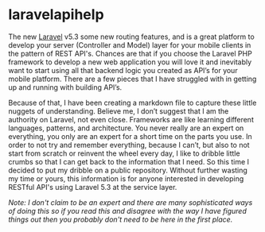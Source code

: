 # laravelapihelp
The new [Laravel](https://laravel.com/) v5.3 some new routing features, and is a great platform to develop your server (Controller and Model) layer for your mobile clients in the pattern of REST API's.  Chances are that if you choose the Laravel PHP framework to develop a new web application you will love it and inevitably want to start using all that backend logic you created as API’s for your mobile platform.  There are a few pieces that I have struggled with in getting up and running with building API’s.  

Because of that, I have been creating a markdown file to capture these little nuggets of understanding.  Believe me, I don’t suggest that I am the authority on Laravel, not even close.  Frameworks are like learning different languages, patterns, and architecture.  You never really are an expert on everything, you only are an expert for a short time on the parts you use.  In order to not try and remember everything, because I can’t, but also to not start from scratch or reinvent the wheel every day, I like to dribble little crumbs so that I can get back to the information that I need. So this time I decided to put my dribble on a public repository.
Without further wasting my time or yours, this information is for anyone interested in developing RESTful API's using Laravel 5.3 at the service layer.  

*Note: I don't claim to be an expert and there are many sophisticated ways of doing this so if you read this and disagree with the way I have figured things out then you probably don't need to be here in the first place.*

  
